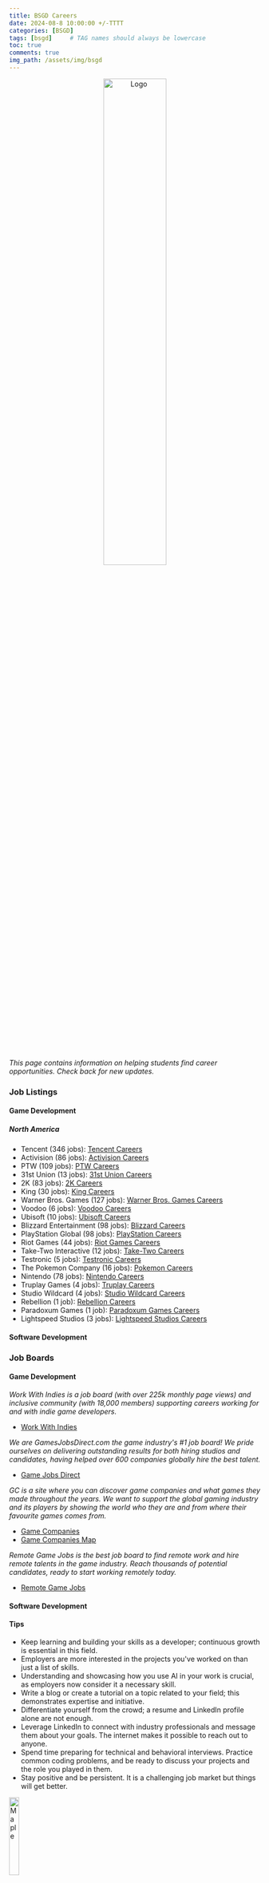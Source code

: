 ```yaml
---
title: BSGD Careers
date: 2024-08-8 10:00:00 +/-TTTT
categories: [BSGD]
tags: [bsgd]     # TAG names should always be lowercase
toc: true
comments: true
img_path: /assets/img/bsgd
---
```


<div align="middle">
<img src="bsgd-icon.svg" alt="Logo" width="50%"/>
</div>

_This page contains information on helping students find career opportunities. Check back for new updates._

### Job Listings ###

#### Game Development ####

##### North America #####

- Tencent (346 jobs): [Tencent Careers](https://careers.tencent.com/en-us/home.html)
- Activision (86 jobs): [Activision Careers](https://careers.activision.com/)
- PTW (109 jobs): [PTW Careers](https://www.ptw.com/careers)
- 31st Union (13 jobs): [31st Union Careers](https://31stunion.com/careers)
- 2K (83 jobs): [2K Careers](https://careers.take2games.com/2k)
- King (30 jobs): [King Careers](https://careers.king.com/)
- Warner Bros. Games (127 jobs): [Warner Bros. Games Careers](https://www.warnerbroscareers.com/)
- Voodoo (6 jobs): [Voodoo Careers](https://www.voodoo.io/careers)
- Ubisoft (10 jobs): [Ubisoft Careers](https://www.ubisoft.com/en-us/company/careers)
- Blizzard Entertainment (98 jobs): [Blizzard Careers](https://careers.blizzard.com/global/en)
- PlayStation Global (98 jobs): [PlayStation Careers](https://www.playstation.com/en-us/corporate/playstation-careers/)
- Riot Games (44 jobs): [Riot Games Careers](https://www.riotgames.com/en/work-with-us)
- Take-Two Interactive (12 jobs): [Take-Two Careers](https://careers.take2games.com/)
- Testronic (5 jobs): [Testronic Careers](https://www.testroniclabs.com/careers)
- The Pokemon Company (16 jobs): [Pokemon Careers](https://careers.pokemon.com/)
- Nintendo (78 jobs): [Nintendo Careers](https://careers.nintendo.com/)
- Truplay Games (4 jobs): [Truplay Careers](https://www.truplaygames.com/careers)
- Studio Wildcard (4 jobs): [Studio Wildcard Careers](https://www.studiowildcard.com/careers)
- Rebellion (1 job): [Rebellion Careers](https://rebellion.com/careers)
- Paradoxum Games (1 job): [Paradoxum Games Careers](https://www.paradoxum.com/careers)
- Lightspeed Studios (3 jobs): [Lightspeed Studios Careers](https://www.lightspeed.com/careers)

#### Software Development ####

### Job Boards ###

#### Game Development ####

_Work With Indies is a job board (with over 225k monthly page views) and inclusive community (with 18,000 members) supporting careers working for and with indie game developers._

- [Work With Indies](https://www.workwithindies.com/)

_We are GamesJobsDirect.com the game industry's #1 job board! We pride ourselves on delivering outstanding results for both hiring studios and candidates, having helped over 600 companies globally hire the best talent._

- [Game Jobs Direct](https://www.gamesjobsdirect.com/results)

_GC is a site where you can discover game companies and what games they made throughout the years. We want to support the global gaming industry and its players by showing the world who they are and from where their favourite games comes from._
- [Game Companies](https://gamecompanies.com/)
- [Game Companies Map](https://gamecompanies.com/map)

_Remote Game Jobs is the best job board to find remote work and hire remote talents in the game industry. Reach thousands of potential candidates, ready to start working remotely today._
- [Remote Game Jobs](https://remotegamejobs.com/)

#### Software Development ####

#### Tips ####

+ Keep learning and building your skills as a developer; continuous growth is essential in this field.
+ Employers are more interested in the projects you've worked on than just a list of skills.
+ Understanding and showcasing how you use AI in your work is crucial, as employers now consider it a necessary skill.
+ Write a blog or create a tutorial on a topic related to your field; this demonstrates expertise and initiative.
+ Differentiate yourself from the crowd; a resume and LinkedIn profile alone are not enough.
+ Leverage LinkedIn to connect with industry professionals and message them about your goals. The internet makes it possible to reach out to anyone.
+ Spend time preparing for technical and behavioral interviews. Practice common coding problems, and be ready to discuss your projects and the role you played in them.
+ Stay positive and be persistent. It is a challenging job market but things will get better.

 <div align="left">
<img src="maple-pixel.png" alt="Maple" width="20%"/>
</div>
"Much of my success comes from my positive atitude and friendly personality."
<br>-- Professor Maple